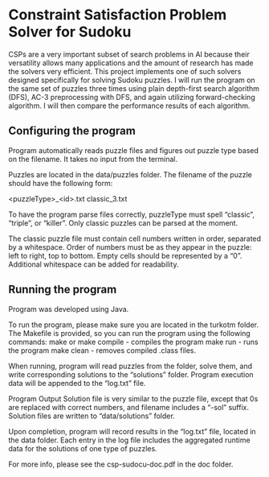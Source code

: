 # Constraint Satisfaction Problem Solver for Sudoku

CSPs are a very important subset of search problems in AI because their versatility allows many applications and the amount of research has made the solvers very efficient. This project implements one of such solvers designed specifically for solving Sudoku puzzles. I will run the program on the same set of puzzles three times using plain depth-first search algorithm (DFS), AC-3 preprocessing with DFS, and again utilizing forward-checking algorithm. I will then compare the performance results of each algorithm.

## Configuring the program

Program automatically reads puzzle files and figures out puzzle type based on the filename. It takes no input from the terminal.

Puzzles are located in the data/puzzles folder. The filename of the puzzle should have the following form: 

\<puzzleType\>_\<id\>.txt
classic_3.txt

To have the program parse files correctly, puzzleType must spell “classic”, “triple”, or “killer”. Only classic puzzles can be parsed at the moment.

The classic puzzle file must contain cell numbers written in order, separated by a whitespace. Order of numbers must be as they appear in the puzzle: left to right, top to bottom. Empty cells should be represented by a “0”.  Additional whitespace can be added for readability.

## Running the program

Program was developed using Java.

To run the program, please make sure you are located in the turkotm folder. The Makefile is provided, so you can run the program using the following commands:
make or make compile - compiles the program
make run - runs the program
make clean - removes compiled .class files.

When running, program will read puzzles from the folder, solve them, and write corresponding solutions to the “solutions” folder. Program execution data will be appended to the “log.txt” file.

Program Output
Solution file is very similar to the puzzle file, except that 0s are replaced with correct numbers, and filename includes a “-sol” suffix. Solution files are written to 
“data/solutions” folder.

Upon completion, program will record results in the “log.txt” file, located in the data folder. Each entry in the log file includes the aggregated runtime data for the solutions of one type of puzzles. 

For more info, please see the csp-sudocu-doc.pdf in the doc folder.
